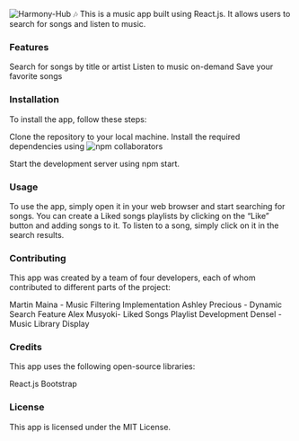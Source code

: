 ![Harmony-Hub 🎶](https://github.com/Edensel/harmony-hub/assets/144494588/b2c6c87d-95cd-459b-9a36-aed3152be2cd)
This is a music app built using React.js. It allows users to search for songs and listen to music.


### Features
Search for songs by title or artist
Listen to music on-demand
Save your favorite songs 


### Installation
To install the app, follow these steps:

Clone the repository to your local machine.
Install the required dependencies using ![npm collaborators](https://img.shields.io/npm/collaborators/install)

Start the development server using npm start.


### Usage
To use the app, simply open it in your web browser and start searching for songs. You can create a Liked songs playlists by clicking on the “Like” button and adding songs to it. To listen to a song, simply click on it in the search results.


### Contributing
This app was created by a team of four developers, each of whom contributed to different parts of the project:

Martin Maina - Music Filtering Implementation
Ashley Precious - Dynamic Search Feature
Alex  Musyoki- Liked Songs Playlist Development
Densel - Music Library Display


### Credits
This app uses the following open-source libraries:

React.js
Bootstrap


### License
This app is licensed under the MIT License.
